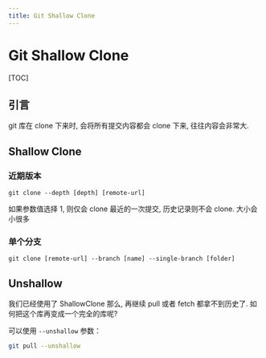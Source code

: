 ```yaml
---
title: Git Shallow Clone
---
```


# Git Shallow Clone

[TOC]

## 引言

git 库在 clone 下来时, 会将所有提交内容都会 clone 下来, 往往内容会非常大.

## Shallow Clone

### 近期版本

```shell
git clone --depth [depth] [remote-url]
```

如果参数值选择 1, 则仅会 clone 最近的一次提交, 历史记录则不会 clone. 大小会小很多

### 单个分支

```shell
git clone [remote-url] --branch [name] --single-branch [folder]
```



## Unshallow

我们已经使用了 ShallowClone 那么, 再继续 pull 或者 fetch 都拿不到历史了. 如何把这个库再变成一个完全的库呢?

可以使用 `--unshallow` 参数：

```sh
git pull --unshallow
```

